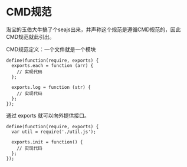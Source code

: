 # CMD规范

淘宝的玉伯大牛搞了个seajs出来，并声称这个规范是遵循CMD规范的，因此CMD规范就此引出。

CMD规范定义：一个文件就是一个模块

	define(function(require, exports) {
	  exports.each = function (arr) {
	    // 实现代码
	  };
	
	  exports.log = function (str) {
	    // 实现代码
	  };
	});

通过 exports 就可以向外提供接口。

	define(function(require, exports) {
	  var util = require('./util.js');
	
	  exports.init = function() {
	    // 实现代码
	  };
	});